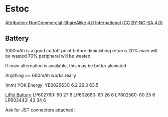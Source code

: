 # Estoc

[Attribution-NonCommercial-ShareAlike 4.0 International (CC BY-NC-SA 4.0)](https://creativecommons.org/licenses/by-nc-sa/4.0/)

## Battery
1000mAh is a good cuttoff point before diminishing returns
20% main will be wasted
70% peripheral will be wasted

If main alternation is available, this may be better aleviated

Anything >= 600mAh works really

(mm)
YOK Energy: 
  YE602663C  6.2  26.3  63.5 

[LiPol Battery](https://www.lipo-battery.com/r)
LP602760: 60	27	6 
LP602660: 60	26	6 
LP602560: 60	25	6 
LP603443: 43  34  6

Ask for JST connectors attached!


